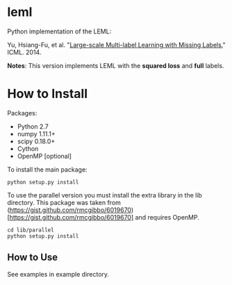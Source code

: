 # leml

Python implementation of the LEML: 

Yu, Hsiang-Fu, et al. "[Large-scale Multi-label Learning with Missing Labels.](http://www.jmlr.org/proceedings/papers/v32/yu14.pdf)" ICML. 2014.

**Notes**: This version implements LEML with the **squared loss** and **full** labels.

# How to Install

Packages:
- Python 2.7
- numpy 1.11.1+
- scipy 0.18.0+
- Cython
- OpenMP [optional]

To install the main package:

    python setup.py install

To use the parallel version you must install the extra library in the lib directory. This package was taken from
(https://gist.github.com/rmcgibbo/6019670)[https://gist.github.com/rmcgibbo/6019670] and requires OpenMP.

    cd lib/parallel
    python setup.py install

How to Use
----------
See examples in example directory.
